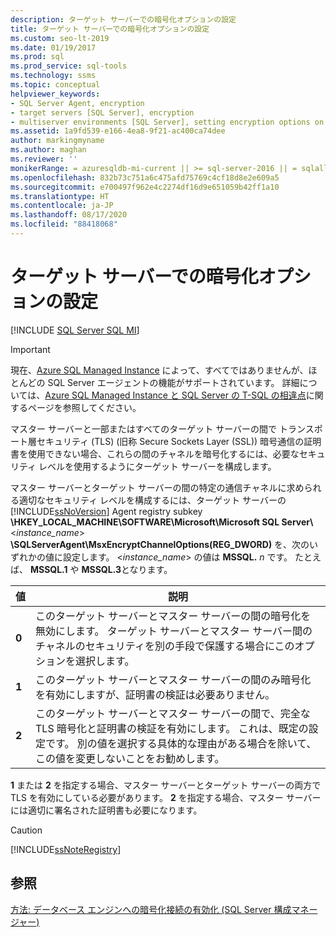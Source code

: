 ```yaml
---
description: ターゲット サーバーでの暗号化オプションの設定
title: ターゲット サーバーでの暗号化オプションの設定
ms.custom: seo-lt-2019
ms.date: 01/19/2017
ms.prod: sql
ms.prod_service: sql-tools
ms.technology: ssms
ms.topic: conceptual
helpviewer_keywords:
- SQL Server Agent, encryption
- target servers [SQL Server], encryption
- multiserver environments [SQL Server], setting encryption options on target servers
ms.assetid: 1a9fd539-e166-4ea8-9f21-ac400ca74dee
author: markingmyname
ms.author: maghan
ms.reviewer: ''
monikerRange: = azuresqldb-mi-current || >= sql-server-2016 || = sqlallproducts-allversions
ms.openlocfilehash: 832b73c751a6c475afd75769c4cf18d8e2e609a5
ms.sourcegitcommit: e700497f962e4c2274df16d9e651059b42ff1a10
ms.translationtype: HT
ms.contentlocale: ja-JP
ms.lasthandoff: 08/17/2020
ms.locfileid: "88418068"
---
```

# <a name="set-encryption-options-on-target-servers"></a>ターゲット サーバーでの暗号化オプションの設定
[!INCLUDE [SQL Server SQL MI](../../includes/applies-to-version/sql-asdbmi.md)]

> [!IMPORTANT]  
> 現在、[Azure SQL Managed Instance](https://docs.microsoft.com/azure/sql-database/sql-database-managed-instance) によって、すべてではありませんが、ほとんどの SQL Server エージェントの機能がサポートされています。 詳細については、[Azure SQL Managed Instance と SQL Server の T-SQL の相違点](https://docs.microsoft.com/azure/sql-database/sql-database-managed-instance-transact-sql-information#sql-server-agent)に関するページを参照してください。

マスター サーバーと一部またはすべてのターゲット サーバーの間で トランスポート層セキュリティ (TLS) (旧称 Secure Sockets Layer (SSL)) 暗号通信の証明書を使用できない場合、これらの間のチャネルを暗号化するには、必要なセキュリティ レベルを使用するようにターゲット サーバーを構成します。  
  
マスター サーバーとターゲット サーバーの間の特定の通信チャネルに求められる適切なセキュリティ レベルを構成するには、ターゲット サーバーの [!INCLUDE[ssNoVersion](../../includes/ssnoversion-md.md)] Agent registry subkey **\HKEY_LOCAL_MACHINE\SOFTWARE\Microsoft\Microsoft SQL Server\\** \<*instance_name*> **\SQLServerAgent\MsxEncryptChannelOptions(REG_DWORD)** を、次のいずれかの値に設定します。 \<*instance_name*> の値は **MSSQL.** _n_ です。 たとえば、 **MSSQL.1** や **MSSQL.3**となります。  
  
|値|説明|  
|---------|---------------|  
|**0**|このターゲット サーバーとマスター サーバーの間の暗号化を無効にします。 ターゲット サーバーとマスター サーバー間のチャネルのセキュリティを別の手段で保護する場合にこのオプションを選択します。|  
|**1**|このターゲット サーバーとマスター サーバーの間のみ暗号化を有効にしますが、証明書の検証は必要ありません。|  
|**2**|このターゲット サーバーとマスター サーバーの間で、完全な TLS 暗号化と証明書の検証を有効にします。 これは、既定の設定です。 別の値を選択する具体的な理由がある場合を除いて、この値を変更しないことをお勧めします。|  
  
**1** または **2** を指定する場合、マスター サーバーとターゲット サーバーの両方で TLS を有効にしている必要があります。 **2** を指定する場合、マスター サーバーには適切に署名された証明書も必要になります。  
  
> [!CAUTION]  
> [!INCLUDE[ssNoteRegistry](../../includes/ssnoteregistry-md.md)]  
  
## <a name="see-also"></a>参照  
[方法: データベース エンジンへの暗号化接続の有効化 (SQL Server 構成マネージャー)](https://msdn.microsoft.com/e1e55519-97ec-4404-81ef-881da3b42006)  
  
